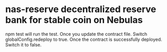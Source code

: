 # nas-reserve decentralized reserve bank for stable coin on Nebulas
npm test will run the test. Once you update the contract file. Switch globalConfig.redeploy to true. Once the contract is successfully deployed. Switch it to false.  